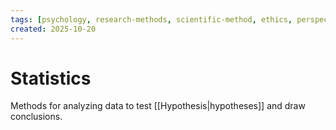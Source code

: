 ```yaml
---
tags: [psychology, research-methods, scientific-method, ethics, perspectives]
created: 2025-10-20
---
```

# Statistics

Methods for analyzing data to test [[Hypothesis|hypotheses]] and draw conclusions.
